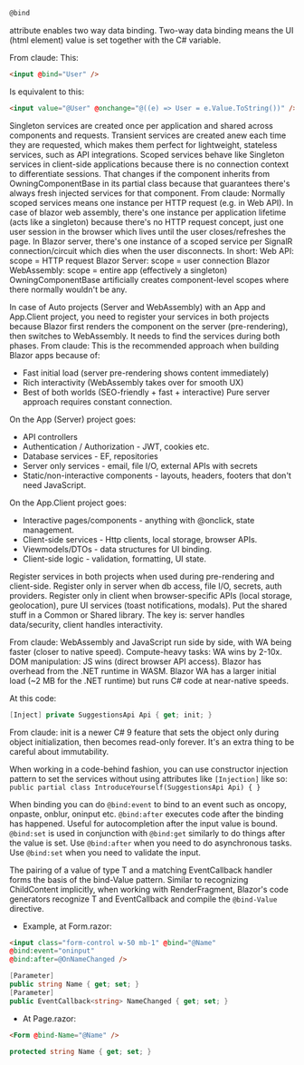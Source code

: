 ```csharp
@bind
```
attribute enables two way data binding. Two-way data binding means the UI (html element) value is set together with the C# variable.

From claude:
This:
```html
<input @bind="User" />
```
Is equivalent to this:
```html
<input value="@User" @onchange="@((e) => User = e.Value.ToString())" />
```

Singleton services are created once per application and shared across components and requests.
Transient services are created anew each time they are requested, which makes them perfect for lightweight, stateless services, such as API integrations.
Scoped services behave like Singleton services in client-side applications because there is no connection context to differentiate sessions. That changes if the component inherits from OwningComponentBase in its partial class because that guarantees there's always fresh injected services for that component.
From claude: Normally scoped services means one instance per HTTP request (e.g. in Web API). In case of blazor web assembly, there's one instance per application lifetime (acts like a singleton) because there's no HTTP request concept, just one user session in the browser which lives until the user closes/refreshes the page.
In Blazor server, there's one instance of a scoped service per SignalR connection/circuit which dies when the user disconnects.
In short:
Web API: scope = HTTP request
Blazor Server: scope = user connection
Blazor WebAssembly: scope = entire app (effectively a singleton)
OwningComponentBase artificially creates component-level scopes where there normally wouldn't be any.

In case of Auto projects (Server and WebAssembly) with an App and App.Client project, you need to register your services in both projects because Blazor first renders the component on the server (pre-rendering), then switches to WebAssembly. It needs to find the services during both phases.
From claude: This is the recommended approach when building Blazor apps because of:
- Fast initial load (server pre-rendering shows content immediately)
- Rich interactivity (WebAssembly takes over for smooth UX)
- Best of both worlds (SEO-friendly + fast + interactive)
  Pure server approach requires constant connection.
  
On the App (Server) project goes:
- API controllers
- Authentication / Authorization - JWT, cookies etc.
- Database services - EF, repositories
- Server only services - email, file I/O, external APIs with secrets
- Static/non-interactive components - layouts, headers, footers that don't need JavaScript.
  
On the App.Client project goes:
- Interactive pages/components - anything with @onclick, state management.
- Client-side services - Http clients, local storage, browser APIs.
- Viewmodels/DTOs - data structures for UI binding.
- Client-side logic - validation, formatting, UI state.
  
Register services in both projects when used during pre-rendering and client-side. Register only in server when db access, file I/O, secrets, auth providers. Register only in client when browser-specific APIs (local storage, geolocation), pure UI services (toast notifications, modals). Put the shared stuff in a Common or Shared library. The key is: server handles data/security, client handles interactivity.

From claude: WebAssembly and JavaScript run side by side, with WA being faster (closer to native speed).  Compute-heavy tasks: WA wins by 2-10x. DOM manipulation: JS wins (direct browser API access). Blazor has overhead from the .NET runtime in WASM. Blazor WA has a larger initial load (~2 MB for the .NET runtime) but runs C# code at near-native speeds.

At this code:
```csharp
[Inject] private SuggestionsApi Api { get; init; }
```
From claude:
init is a newer C# 9 feature that sets the object only during object initialization, then becomes read-only forever. It's an extra thing to be careful about immutability.

When working in a code-behind fashion, you can use constructor injection pattern to set the services without using attributes like ```[Injection]``` like so:
```public partial class IntroduceYourself(SuggestionsApi Api) { }```

When binding you can do ```@bind:event``` to bind to an event such as oncopy, onpaste, onblur, oninput etc.
```@bind:after``` executes code after the binding has happened. Useful for autocompletion after the input value is bound.
```@bind:set``` is used in conjunction with ```@bind:get``` similarly to do things after the value is set. Use ```@bind:after``` when you need to do asynchronous tasks. Use ```@bind:set``` when you need to validate the input.

The pairing of a value of type T and a matching EventCallback<T> handler forms the basis of the bind-Value pattern. Similar to recognizing ChildContent implicitly, when working with RenderFragment, Blazor's code generators recognize T and EventCallback<T> and compile the ```@bind-Value``` directive.
- Example, at Form.razor:
```html
<input class="form-control w-50 mb-1" @bind="@Name"
@bind:event="oninput"
@bind:after=@OnNameChanged />
```

```csharp
[Parameter]
public string Name { get; set; }
[Parameter]
public EventCallback<string> NameChanged { get; set; }
```
- At Page.razor:
```html
<Form @bind-Name="@Name" />
```

```csharp
protected string Name { get; set; }
```